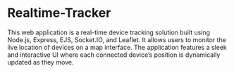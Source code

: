 # Realtime-Tracker
This web application is a real-time device tracking solution built using Node.js, Express, EJS, Socket.IO, and Leaflet. It allows users to monitor the live location of devices on a map interface. The application features a sleek and interactive UI where each connected device’s position is dynamically updated as they move.
